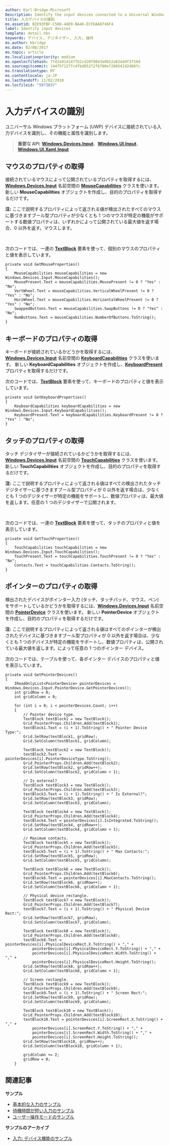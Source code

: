 ```yaml
---
author: Karl-Bridge-Microsoft
Description: Identify the input devices connected to a Universal Windows Platform (UWP) device and identify their capabilities and attributes.
title: 入力デバイスの識別
ms.assetid: B2E93FBF-C508-44D9-BA46-ECFDAA8746F4
label: Identify input devices
template: detail.hbs
keywords: デバイス, デジタイザー, 入力, 操作
ms.author: kbridge
ms.date: 02/08/2017
ms.topic: article
ms.localizationpriority: medium
ms.openlocfilehash: 77d2a914147fb2cd20f8043e0b52a824ddf3710d
ms.sourcegitcommit: 144f5f127fc4fbd852f2f6780ef26054192d68fc
ms.translationtype: MT
ms.contentlocale: ja-JP
ms.lasthandoff: 11/02/2018
ms.locfileid: "5973837"
---
```

# <a name="identify-input-devices"></a>入力デバイスの識別


ユニバーサル Windows プラットフォーム (UWP) デバイスに接続されている入力デバイスを識別し、その機能と属性を識別します。

> **重要な API**: [**Windows.Devices.Input**](https://msdn.microsoft.com/library/windows/apps/br225648)、[**Windows.UI.Input**](https://msdn.microsoft.com/library/windows/apps/br208383)、[**Windows.UI.Xaml.Input**](https://msdn.microsoft.com/library/windows/apps/br242084)

## <a name="retrieve-mouse-properties"></a>マウスのプロパティの取得


接続されているマウスによって公開されているプロパティを取得するには、[**Windows.Devices.Input**](https://msdn.microsoft.com/library/windows/apps/br225648) 名前空間の [**MouseCapabilities**](https://msdn.microsoft.com/library/windows/apps/br225626) クラスを使います。 新しい **MouseCapabilities** オブジェクトを作成し、目的のプロパティを取得するだけです。

**注:** ここで説明するプロパティによって返される値が検出されたすべてのマウスに基づきますブール型プロパティが少なくとも 1 つのマウスが特定の機能がサポートする数値プロパティは、いずれかによって公開されている最大値を返す場合、0 以外を返す。マウスします。

 

次のコードでは、一連の [**TextBlock**](https://msdn.microsoft.com/library/windows/apps/br209652) 要素を使って、個別のマウスのプロパティと値を表示しています。

```CSharp
private void GetMouseProperties()
{
    MouseCapabilities mouseCapabilities = new Windows.Devices.Input.MouseCapabilities();
    MousePresent.Text = mouseCapabilities.MousePresent != 0 ? "Yes" : "No";
    VertWheel.Text = mouseCapabilities.VerticalWheelPresent != 0 ? "Yes" : "No";
    HorzWheel.Text = mouseCapabilities.HorizontalWheelPresent != 0 ? "Yes" : "No";
    SwappedButtons.Text = mouseCapabilities.SwapButtons != 0 ? "Yes" : "No";
    NumButtons.Text = mouseCapabilities.NumberOfButtons.ToString();
}
```

## <a name="retrieve-keyboard-properties"></a>キーボードのプロパティの取得


キーボードが接続されているかどうかを取得するには、[**Windows.Devices.Input**](https://msdn.microsoft.com/library/windows/apps/br225648) 名前空間の [**KeyboardCapabilities**](https://msdn.microsoft.com/library/windows/apps/br225623) クラスを使います。 新しい **KeyboardCapabilities** オブジェクトを作成し、[**KeyboardPresent**](https://msdn.microsoft.com/library/windows/apps/br225625) プロパティを取得するだけです。

次のコードでは、[**TextBlock**](https://msdn.microsoft.com/library/windows/apps/br209652) 要素を使って、キーボードのプロパティと値を表示しています。

```CSharp
private void GetKeyboardProperties()
{
    KeyboardCapabilities keyboardCapabilities = new Windows.Devices.Input.KeyboardCapabilities();
    KeyboardPresent.Text = keyboardCapabilities.KeyboardPresent != 0 ? "Yes" : "No";
}
```

## <a name="retrieve-touch-properties"></a>タッチのプロパティの取得


タッチ デジタイザーが接続されているかどうかを取得するには、[**Windows.Devices.Input**](https://msdn.microsoft.com/library/windows/apps/br225648) 名前空間の [**TouchCapabilities**](https://msdn.microsoft.com/library/windows/apps/br225644) クラスを使います。 新しい **TouchCapabilities** オブジェクトを作成し、目的のプロパティを取得するだけです。

**注:** ここで説明するプロパティによって返される値はすべての検出されたタッチ デジタイザーに基づきますブール型プロパティが 0 以外を返す場合は、少なくとも 1 つのデジタイザーが特定の機能をサポートし、数値プロパティは、最大値を返します。任意の 1 つのデジタイザーで公開されます。

 

次のコードでは、一連の [**TextBlock**](https://msdn.microsoft.com/library/windows/apps/br209652) 要素を使って、タッチのプロパティと値を表示しています。

```CSharp
private void GetTouchProperties()
{
    TouchCapabilities touchCapabilities = new Windows.Devices.Input.TouchCapabilities();
    TouchPresent.Text = touchCapabilities.TouchPresent != 0 ? "Yes" : "No";
    Contacts.Text = touchCapabilities.Contacts.ToString();
}
```

## <a name="retrieve-pointer-properties"></a>ポインターのプロパティの取得


検出されたデバイスがポインター入力 (タッチ、タッチパッド、マウス、ペン) をサポートしているかどうかを取得するには、[**Windows.Devices.Input**](https://msdn.microsoft.com/library/windows/apps/br225648) 名前空間の [**PointerDevice**](https://msdn.microsoft.com/library/windows/apps/br225633) クラスを使います。 新しい **PointerDevice** オブジェクトを作成し、目的のプロパティを取得するだけです。

**注:** ここで説明するプロパティによって返される値はすべてのポインターが検出されたデバイスに基づきますブール型プロパティが 0 以外を返す場合は、少なくとも 1 つのデバイスが特定の機能をサポートし、数値プロパティは、公開されている最大値を返します。によって任意の 1 つのポインター デバイス。

次のコードでは、テーブルを使って、各ポインター デバイスのプロパティと値を表示しています。

```CSharp
private void GetPointerDevices()
{
    IReadOnlyList<PointerDevice> pointerDevices = Windows.Devices.Input.PointerDevice.GetPointerDevices();
    int gridRow = 0;
    int gridColumn = 0;

    for (int i = 0; i < pointerDevices.Count; i++)
    {
        // Pointer device type.
        TextBlock textBlock1 = new TextBlock();
        Grid_PointerProps.Children.Add(textBlock1);
        textBlock1.Text = (i + 1).ToString() + " Pointer Device Type:";
        Grid.SetRow(textBlock1, gridRow);
        Grid.SetColumn(textBlock1, gridColumn);

        TextBlock textBlock2 = new TextBlock();
        textBlock2.Text = pointerDevices[i].PointerDeviceType.ToString();
        Grid_PointerProps.Children.Add(textBlock2);
        Grid.SetRow(textBlock2, gridRow++);
        Grid.SetColumn(textBlock2, gridColumn + 1);

        // Is external?
        TextBlock textBlock3 = new TextBlock();
        Grid_PointerProps.Children.Add(textBlock3);
        textBlock3.Text = (i + 1).ToString() + " Is External?";
        Grid.SetRow(textBlock3, gridRow);
        Grid.SetColumn(textBlock3, gridColumn);

        TextBlock textBlock4 = new TextBlock();
        Grid_PointerProps.Children.Add(textBlock4);
        textBlock4.Text = pointerDevices[i].IsIntegrated.ToString();
        Grid.SetRow(textBlock4, gridRow++);
        Grid.SetColumn(textBlock4, gridColumn + 1);

        // Maximum contacts.
        TextBlock textBlock5 = new TextBlock();
        Grid_PointerProps.Children.Add(textBlock5);
        textBlock5.Text = (i + 1).ToString() + " Max Contacts:";
        Grid.SetRow(textBlock5, gridRow);
        Grid.SetColumn(textBlock5, gridColumn);

        TextBlock textBlock6 = new TextBlock();
        Grid_PointerProps.Children.Add(textBlock6);
        textBlock6.Text = pointerDevices[i].MaxContacts.ToString();
        Grid.SetRow(textBlock6, gridRow++);
        Grid.SetColumn(textBlock6, gridColumn + 1);

        // Physical device rectangle.
        TextBlock textBlock7 = new TextBlock();
        Grid_PointerProps.Children.Add(textBlock7);
        textBlock7.Text = (i + 1).ToString() + " Physical Device Rect:";
        Grid.SetRow(textBlock7, gridRow);
        Grid.SetColumn(textBlock7, gridColumn);

        TextBlock textBlock8 = new TextBlock();
        Grid_PointerProps.Children.Add(textBlock8);
        textBlock8.Text = pointerDevices[i].PhysicalDeviceRect.X.ToString() + "," +
            pointerDevices[i].PhysicalDeviceRect.Y.ToString() + "," +
            pointerDevices[i].PhysicalDeviceRect.Width.ToString() + "," +
            pointerDevices[i].PhysicalDeviceRect.Height.ToString();
        Grid.SetRow(textBlock8, gridRow++);
        Grid.SetColumn(textBlock8, gridColumn + 1);

        // Screen rectangle.
        TextBlock textBlock9 = new TextBlock();
        Grid_PointerProps.Children.Add(textBlock9);
        textBlock9.Text = (i + 1).ToString() + " Screen Rect:";
        Grid.SetRow(textBlock9, gridRow);
        Grid.SetColumn(textBlock9, gridColumn);

        TextBlock textBlock10 = new TextBlock();
        Grid_PointerProps.Children.Add(textBlock10);
        textBlock10.Text = pointerDevices[i].ScreenRect.X.ToString() + "," +
            pointerDevices[i].ScreenRect.Y.ToString() + "," +
            pointerDevices[i].ScreenRect.Width.ToString() + "," +
            pointerDevices[i].ScreenRect.Height.ToString();
        Grid.SetRow(textBlock10, gridRow++);
        Grid.SetColumn(textBlock10, gridColumn + 1);

        gridColumn += 2;
        gridRow = 0;
    }
```

## <a name="related-articles"></a>関連記事


**サンプル**
* [基本的な入力のサンプル](http://go.microsoft.com/fwlink/p/?LinkID=620302)
* [待機時間が短い入力のサンプル](http://go.microsoft.com/fwlink/p/?LinkID=620304)
* [ユーザー操作モードのサンプル](http://go.microsoft.com/fwlink/p/?LinkID=619894)

**サンプルのアーカイブ**
* [入力: デバイス機能のサンプル](http://go.microsoft.com/fwlink/p/?linkid=231530)
 

 




